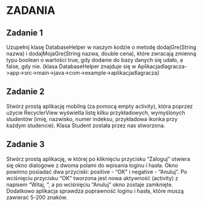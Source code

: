 # ZADANIA
## Zadanie 1
Uzupełnij klasę DatabaseHelper w naszym kodzie o metodę dodajGre(String nazwa) i dodajMojaGre(String nazwa, double cena), które zwracają zmienną typu boolean o wartości true, gdy dodanie do bazy danych się udało, a false, gdy nie. 
(klasa DatabaseHelper znajduje się w Aplikacjadlagracza->app->src->main->java->com->example->aplikacjadlagracza)
## Zadanie 2
Stwórz prostą aplikację mobilną (za pomocą empty activity), która poprzez użycie RecyclerView wyświetla listę kilku przykładowych, wymyślonych studentów (imię, nazwisko, numer indeksu, przykładowa ikonka przy każdym studencie). Klasa Student została przez nas stworzona.
## Zadanie 3
Stwórz prostą aplikację, w której po kliknięciu przycisku “Zaloguj” otwiera się okno dialogowe z dwoma polami do wpisania loginu i hasła. Okno powinno posiadać dwa przyciski: positive - “OK” i negative - “Anuluj”. Po wciśnięciu przycisku “OK” tworzona jest nowa aktywność (activity) z napisem “Witaj, <login>”, a po wciśnięciu “Anuluj” okno zostaje zamknięte. Dodatkowo aplikacja sprawdza poprawność loginu i hasła, które muszą zawierać 5-200 znaków.
